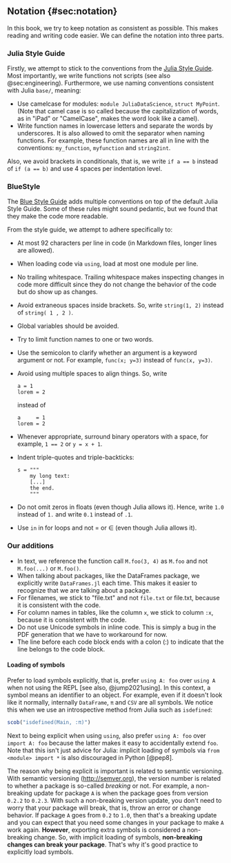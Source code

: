 ## Notation {#sec:notation}

In this book, we try to keep notation as consistent as possible.
This makes reading and writing code easier.
We can define the notation into three parts.

### Julia Style Guide

Firstly, we attempt to stick to the conventions from the [Julia Style Guide](https://docs.julialang.org/en/v1/manual/style-guide/).
Most importantly, we write functions not scripts (see also @sec:engineering).
Furthermore, we use naming conventions consistent with Julia `base/`, meaning:

- Use camelcase for modules: `module JuliaDataScience`, `struct MyPoint`.
  (Note that camel case is so called because the capitalization of words, as in "iPad" or "CamelCase", makes the word look like a camel).
- Write function names in lowercase letters and separate the words by underscores.
  It is also allowed to omit the separator when naming functions.
  For example, these function names are all in line with the conventions: `my_function`, `myfunction` and `string2int`.

Also, we avoid brackets in conditionals, that is, we write `if a == b` instead of `if (a == b)` and use 4 spaces per indentation level.

### BlueStyle

The [Blue Style Guide](https://github.com/invenia/BlueStyle) adds multiple conventions on top of the default Julia Style Guide.
Some of these rules might sound pedantic, but we found that they make the code more readable.

From the style guide, we attempt to adhere specifically to:

- At most 92 characters per line in code (in Markdown files, longer lines are allowed).
- When loading code via `using`, load at most one module per line.
- No trailing whitespace.
  Trailing whitespace makes inspecting changes in code more difficult since they do not change the behavior of the code but do show up as changes.
- Avoid extraneous spaces inside brackets.
  So, write `string(1, 2)` instead of `string( 1 , 2 )`.
- Global variables should be avoided.
- Try to limit function names to one or two words.
- Use the semicolon to clarify whether an argument is a keyword argument or not.
  For example, `func(x; y=3)` instead of `func(x, y=3)`.
- Avoid using multiple spaces to align things.
  So, write

  ```
  a = 1
  lorem = 2
  ```

  instead of

  ```
  a     = 1
  lorem = 2
  ```

- Whenever appropriate, surround binary operators with a space, for example, `1 == 2` or `y = x + 1`.
- Indent triple-quotes and triple-backticks:

  ```
  s = """
      my long text:
      [...]
      the end.
      """
  ```

- Do not omit zeros in floats (even though Julia allows it).
  Hence, write `1.0` instead of `1.` and write `0.1` instead of `.1`.
- Use `in` in for loops and not = or ∈ (even though Julia allows it).

### Our additions

- In text, we reference the function call `M.foo(3, 4)` as `M.foo` and not `M.foo(...)` or `M.foo()`.
- When talking about packages, like the DataFrames package, we explicitly write `DataFrames.jl` each time.
  This makes it easier to recognize that we are talking about a package.
- For filenames, we stick to "file.txt" and not `file.txt` or file.txt, because it is consistent with the code.
- For column names in tables, like the column `x`, we stick to column `:x`, because it is consistent with the code.
- Do not use Unicode symbols in inline code.
  This is simply a bug in the PDF generation that we have to workaround for now.
- The line before each code block ends with a colon (:) to indicate that the line belongs to the code block.

#### Loading of symbols

Prefer to load symbols explicitly, that is, prefer `using A: foo` over `using A` when not using the REPL [see also, @jump2021using].
In this context, a symbol means an identifier to an object.
For example, even if it doesn't look like it normally, internally `DataFrame`, `π` and `CSV` are all symbols.
We notice this when we use an introspective method from Julia such as `isdefined`:

```jl
scob("isdefined(Main, :π)")
```

Next to being explicit when using `using`, also prefer `using A: foo` over `import A: foo` because the latter makes it easy to accidentally extend `foo`.
Note that this isn't just advice for Julia:
implicit loading of symbols via `from <module> import *` is also discouraged in Python [@pep8].

The reason why being explicit is important is related to semantic versioning.
With semantic versioning (<http://semver.org>), the version number is related to whether a package is so-called _breaking_ or not.
For example, a non-breaking update for package `A` is when the package goes from version `0.2.2` to `0.2.3`.
With such a non-breaking version update, you don't need to worry that your package will break, that is, throw an error or change behavior.
If package `A` goes from `0.2` to `1.0`, then that's a breaking update and you can expect that you need some changes in your package to make `A` work again.
**However**, exporting extra symbols is considered a non-breaking change.
So, with implicit loading of symbols, **non-breaking changes can break your package**.
That's why it's good practice to explicitly load symbols.
